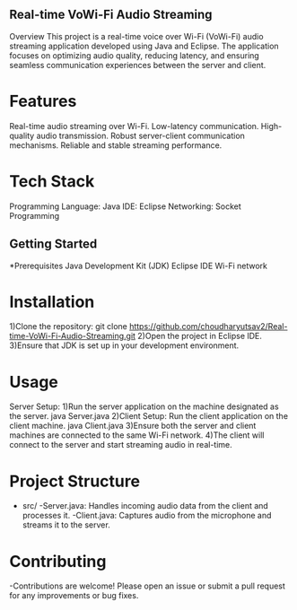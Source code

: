 ## Real-time VoWi-Fi Audio Streaming
Overview
This project is a real-time voice over Wi-Fi (VoWi-Fi) audio streaming application developed using Java and Eclipse. The application focuses on optimizing audio quality, reducing latency, and ensuring seamless communication experiences between the server and client.

# Features
Real-time audio streaming over Wi-Fi.
Low-latency communication.
High-quality audio transmission.
Robust server-client communication mechanisms.
Reliable and stable streaming performance.
# Tech Stack
Programming Language: Java
IDE: Eclipse
Networking: Socket Programming
## Getting Started
*Prerequisites
Java Development Kit (JDK)
Eclipse IDE
Wi-Fi network

# Installation
1)Clone the repository:
git clone https://github.com/choudharyutsav2/Real-time-VoWi-Fi-Audio-Streaming.git
2)Open the project in Eclipse IDE.
3)Ensure that JDK is set up in your development environment.

# Usage
Server Setup:
1)Run the server application on the machine designated as the server.
java Server.java
2)Client Setup:
Run the client application on the client machine.
java Client.java
3)Ensure both the server and client machines are connected to the same Wi-Fi network.
4)The client will connect to the server and start streaming audio in real-time.

# Project Structure
-  src/
   -Server.java: Handles incoming audio data from the client and processes it.
   -Client.java: Captures audio from the microphone and streams it to the server.

# Contributing
   -Contributions are welcome! Please open an issue or submit a pull request for any improvements or bug fixes.
